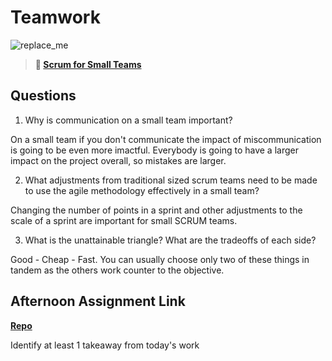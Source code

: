 # Teamwork

![replace_me](https://codeworks.blob.core.windows.net/public/assets/img/illustrations/placeholder.svg)

> **📖 [Scrum for Small Teams](https://codeworksacademy.com/fs-student-guide/resources/wk8-9/02-Scrum-For-Small-Teams)**

## Questions

1. Why is communication on a small team important?

On a small team if you don't communicate the impact of miscommunication is going to be even more imactful. Everybody is going to have a larger impact on the project overall, so mistakes are larger.

2. What adjustments from traditional sized scrum teams need to be made to use the agile methodology effectively in a small team?

Changing the number of points in a sprint and other adjustments to the scale of a sprint are important for small SCRUM teams. 

3. What is the unattainable triangle? What are the tradeoffs of each side?

Good - Cheap - Fast. You can usually choose only two of these things in tandem as the others work counter to the objective. 

## Afternoon Assignment Link

**[Repo](https://github.com/JakeCarp/<ASSIGNMENT_REPO>)**

Identify at least 1 takeaway from today's work
